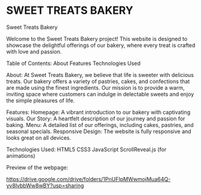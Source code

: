 # SWEET TREATS BAKERY

Sweet Treats Bakery


Welcome to the Sweet Treats Bakery project! This website is designed to showcase the delightful offerings of our bakery, where every treat is crafted with love and passion.

Table of Contents:
About
Features
Technologies Used



About:
At Sweet Treats Bakery, we believe that life is sweeter with delicious treats. Our bakery offers a variety of pastries, cakes, and confections that are made using the finest ingredients. Our mission is to provide a warm, inviting space where customers can indulge in delectable sweets and enjoy the simple pleasures of life.

Features:
Homepage: A vibrant introduction to our bakery with captivating visuals.
Our Story: A heartfelt description of our journey and passion for baking.
Menu: A detailed list of our offerings, including cakes, pastries, and seasonal specials.
Responsive Design: The website is fully responsive and looks great on all devices.

Technologies Used:
HTML5
CSS3
JavaScript
ScrollReveal.js (for animations)


Preview of the webpage: 

https://drive.google.com/drive/folders/1PnUFIpMWwmojMua64Q-yv8lvbbWw8wBY?usp=sharing
 
